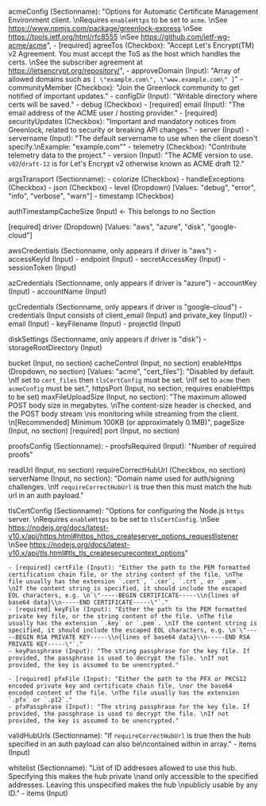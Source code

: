 acmeConfig (Sectionname): "Options for Automatic Certificate Management Environment client. \nRequires `enableHttps` to be set to `acme`. \nSee https://www.npmjs.com/package/greenlock-express \nSee https://tools.ietf.org/html/rfc8555 \nSee https://github.com/ietf-wg-acme/acme",
    - [required] agreeTos (Checkbox): "Accept Let's Encrypt(TM) v2 Agreement. You must accept the ToS as the host which handles the certs. \nSee the subscriber agreement at https://letsencrypt.org/repository/",
    - approveDomain (Input): "Array of allowed domains such as `[ \"example.com\", \"www.example.com\" ]`"
    - communityMember (Checkbox): "Join the Greenlock community to get notified of important updates."
    - configDir (Input): "Writable directory where certs will be saved."
    - debug (Checkbox)
    - [required] email (Input): "The email address of the ACME user / hosting provider."
    - [required] securityUpdates (Checkbox): "Important and mandatory notices from Greenlock, related to security or breaking API changes."
    - server (Input)
    - servername (Input): "The default servername to use when the client doesn't specify.\nExample: \"example.com\""
    - telemetry (Checkbox): "Contribute telemetry data to the project."
    - version (Input): "The ACME version to use. `v02`/`draft-12` is for Let's Encrypt v2 otherwise known as ACME draft 12."

argsTransport (Sectionname):
    - colorize (Checkbox)
    - handleExceptions (Checkbox)
    - json (Checkbox)
    - level (Dropdown) [Values: "debug", "error", "info", "verbose", "warn"]
    - timestamp (Checkbox)

authTimestampCacheSize (Input) <- This belongs to no Section

[required] driver (Dropdown) [Values: "aws", "azure", "disk", "google-cloud"]

awsCredentials (Sectionname, only appears if driver is "aws")
    - accessKeyId (Input)
    - endpoint (Input)
    - secretAccessKey (Input)
    - sessionToken (Input)

azCredentials (Sectionname, only appears if driver is "azure")
    - accountKey (Input)
    - accountName (Input)

gcCredentials (Sectionname, only appears if driver is "google-cloud")
    - credentials (Input consists of client_email (Input) and private_key (Input))
    - email (Input)
    - keyFilename (Input)
    - projectId (Input)

diskSettings (Sectionname, only appears if driver is "disk")
    - storageRootDirectory (Input)

bucket (Input, no section)
cacheControl (Input, no section)
enableHttps (Dropdown, no section) [Values: "acme", "cert_files"]: "Disabled by default. \nIf set to `cert_files` then `tlsCertConfig` must be set. \nIf set to `acme` then `acmeConfig` must be set.",
httpsPort (Input, no section, requires enableHttps to be set)
maxFileUploadSize (Input, no section): "The maximum allowed POST body size in megabytes. \nThe content-size header is checked, and the POST body stream \nis monitoring while streaming from the client. \n[Recommended] Minimum 100KB (or approximately 0.1MB)",
pageSize (Input, no section)
[required] port (Input, no section)

proofsConfig (Sectionname):
    - proofsRequired (Input): "Number of required proofs"

readUrl (Input, no section)
requireCorrectHubUrl (Checkbox, no section)
serverName (Input, no section): "Domain name used for auth/signing challenges. \nIf `requireCorrectHubUrl` is true then this must match the hub url in an auth payload."

tlsCertConfig (Sectionname): "Options for configuring the Node.js `https` server. \nRequires `enableHttps` to be set to `tlsCertConfig`. \nSee https://nodejs.org/docs/latest-v10.x/api/https.html#https_https_createserver_options_requestlistener \nSee https://nodejs.org/docs/latest-v10.x/api/tls.html#tls_tls_createsecurecontext_options"

    - [required] certFile (Input): "Either the path to the PEM formatted certification chain file, or the string content of the file. \nThe file usually has the extension `.cert`, `.cer`, `.crt`, or `.pem`. \nIf the content string is specified, it should include the escaped EOL characters, e.g. \n`\"-----BEGIN CERTIFICATE-----\\n{lines of base64 data}\\n-----END CERTIFICATE-----\"`."
    - [required] keyFile (Input): "Either the path to the PEM formatted private key file, or the string content of the file. \nThe file usually has the extension `.key` or `.pem`. \nIf the content string is specified, it should include the escaped EOL characters, e.g. \n`\"-----BEGIN RSA PRIVATE KEY-----\\n{lines of base64 data}\\n-----END RSA PRIVATE KEY-----\"`."
    - keyPassphrase (Input): "The string passphrase for the key file. If provided, the passphrase is used to decrypt the file. \nIf not provided, the key is assumed to be unencrypted."

    - [required] pfxFile (Input): "Either the path to the PFX or PKCS12 encoded private key and certificate chain file, \nor the base64 encoded content of the file. \nThe file usually has the extension `.pfx` or `.p12`."
    - pfxPassphrase (Input): "The string passphrase for the key file. If provided, the passphrase is used to decrypt the file. \nIf not provided, the key is assumed to be unencrypted."

validHubUrls (Sectionname): "If `requireCorrectHubUrl` is true then the hub specified in an auth payload can also be\ncontained within in array."
    - items (Input)

whitelist (Sectionname): "List of ID addresses allowed to use this hub. Specifying this makes the hub private \nand only accessible to the specified addresses. Leaving this unspecified makes the hub \npublicly usable by any ID."
    - items (Input)

